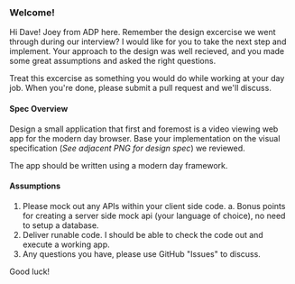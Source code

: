 ### Welcome!
Hi Dave!  Joey from ADP here.  Remember the design excercise we went through during our interview?  I would like for you to take the next step and implement.  Your approach to the design was well recieved, and you made some great assumptions and asked the right questions.  

Treat this excercise as something you would do while working at your day job.  When you're done, please submit a pull request and we'll discuss.

#### Spec Overview
Design a small application that first and foremost is a video viewing web app for the modern day browser. Base your implementation on the visual specification (*See adjacent PNG for design spec*) we reviewed.

The app should be written using a modern day framework.

#### Assumptions
1. Please mock out any APIs within your client side code.
  a. Bonus points for creating a server side mock api (your language of choice), no need to setup a database.
2. Deliver runable code.  I should be able to check the code out and execute a working app.
3. Any questions you have, please use GitHub "Issues" to discuss.


Good luck!
